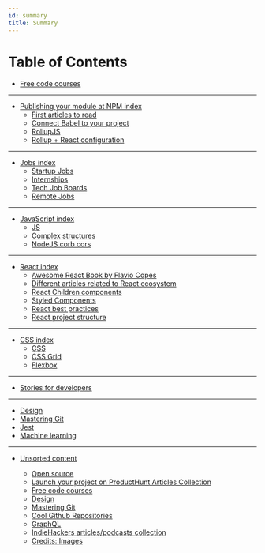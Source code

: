 ```yaml
---
id: summary
title: Summary
---
```


Table of Contents
=================

* [Free code courses](courses.md)
---
* [Publishing your module at NPM index](create-npm-module/index.md)
  * [First articles to read](create-npm-module/create-npm-module.md)
  * [Connect Babel to your project](create-npm-module/create-npm-module-babel.md)
  * [RollupJS](create-npm-module/create-npm-module-rollup.md)
  * [Rollup + React configuration](create-npm-module/create-npm-module-rollup-react.md)
---
* [Jobs index](jobs/index.md)
  * [Startup Jobs](jobs/tech-job.md)
  * [Internships](jobs/internships.md)
  * [Tech Job Boards](jobs/job-boards.md)
  * [Remote Jobs](jobs/jobs.md)
---
* [JavaScript index](js/index.md)
  * [JS](js/js.md)
  * [Complex structures](js/complex-structures.md)
  * [NodeJS corb cors](js/nodejs-corb-cors.md)
---

* [React index](react/index.md)
  * [Awesome React Book by Flavio Copes](react/awesome-react-book.md)
  * [Different articles related to React ecosystem](react/react.md)
  * [React Children components](react/react-children.md)
  * [Styled Components](react/styling.md)
  * [React best practices](react/react-best-practices.md)
  * [React project structure](react/project-structure.md)

---
* [CSS index](css/index.md)
  * [CSS](css/css.md)
  * [CSS Grid](css/css-grid.md)    
  * [Flexbox](css/flexbox.md)
---
* [Stories for developers](stories/stories.md)
---
* [Design](design/design.md)
* [Mastering Git](git/git.md)
* [Jest](jest/jest.md)
* [Machine learning](machine-learning/machine-learning.md)
---
* [Unsorted content](unsorted/index.md)
    * [Open source](open-source/open-source.md)
    * [Launch your project on ProductHunt Articles Collection](product-hunt/launch-producthunt.md)
    * [Free code courses](courses.md)    
    * [Design](design/design.md)
    * [Mastering Git](git/git.md)
    * [Cool Github Repositories](github/cool-github-repositories.md)
    * [GraphQL](graphql/graphql.md)    
    * [IndieHackers articles/podcasts collection](indie-hackers/indie-hackers.md)    
    * [Credits: Images](images.md)

  <!--



 <!--

future sections:

* Stories to read
* Publishing your module at npm
* Design
* Jobs/Internships



 -->

<!-- ## development -->



<!--



<!-- * [React]()
    * [React](react/react.md)
    * [Styling](react/styling.md)
    * [Awesome React Book](react/awesome-react-book.md)


    * [Jest](jest/jest.md)

* [Stories](stories/stories.md)

* [CSS](css/index.md)
    * [CSS](css/css.md)
    * [CSS Grid](css/css-grid.md)    
    * [Flexbox](css/flexbox.md)

* [Other]()
    * [Open source](open-source/open-source.md)
    * [Launch producthunt](product-hunt/launch-producthunt.md)
    * [Free code courses](courses.md)    
    * [Design](design/design.md)
    * [Git](git/git.md)
    * [Cool Github Repositories](github/cool-github-repositories.md)
    
    * [Credits: Images](images.md) -->
